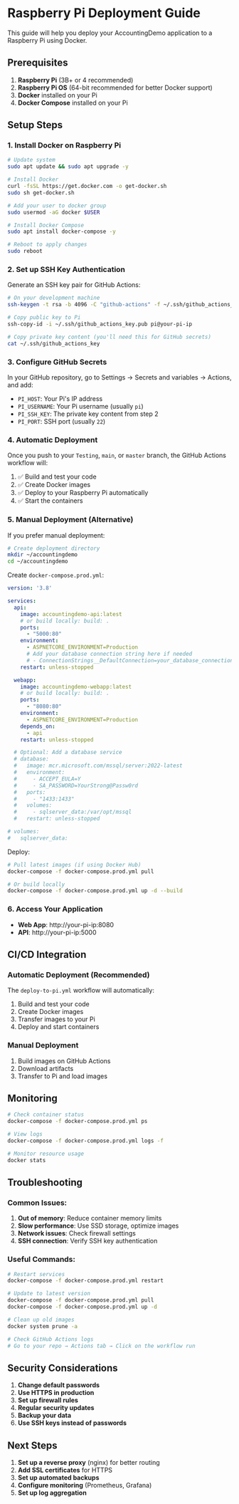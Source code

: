 # Raspberry Pi Deployment Guide

This guide will help you deploy your AccountingDemo application to a Raspberry Pi using Docker.

## Prerequisites

1. **Raspberry Pi** (3B+ or 4 recommended)
2. **Raspberry Pi OS** (64-bit recommended for better Docker support)
3. **Docker** installed on your Pi
4. **Docker Compose** installed on your Pi

## Setup Steps

### 1. Install Docker on Raspberry Pi

```bash
# Update system
sudo apt update && sudo apt upgrade -y

# Install Docker
curl -fsSL https://get.docker.com -o get-docker.sh
sudo sh get-docker.sh

# Add your user to docker group
sudo usermod -aG docker $USER

# Install Docker Compose
sudo apt install docker-compose -y

# Reboot to apply changes
sudo reboot
```

### 2. Set up SSH Key Authentication

Generate an SSH key pair for GitHub Actions:

```bash
# On your development machine
ssh-keygen -t rsa -b 4096 -C "github-actions" -f ~/.ssh/github_actions_key

# Copy public key to Pi
ssh-copy-id -i ~/.ssh/github_actions_key.pub pi@your-pi-ip

# Copy private key content (you'll need this for GitHub secrets)
cat ~/.ssh/github_actions_key
```

### 3. Configure GitHub Secrets

In your GitHub repository, go to Settings → Secrets and variables → Actions, and add:

- `PI_HOST`: Your Pi's IP address
- `PI_USERNAME`: Your Pi username (usually `pi`)
- `PI_SSH_KEY`: The private key content from step 2
- `PI_PORT`: SSH port (usually `22`)

### 4. Automatic Deployment

Once you push to your `Testing`, `main`, or `master` branch, the GitHub Actions workflow will:

1. ✅ Build and test your code
2. ✅ Create Docker images
3. ✅ Deploy to your Raspberry Pi automatically
4. ✅ Start the containers

### 5. Manual Deployment (Alternative)

If you prefer manual deployment:

```bash
# Create deployment directory
mkdir ~/accountingdemo
cd ~/accountingdemo
```

Create `docker-compose.prod.yml`:

```yaml
version: '3.8'

services:
  api:
    image: accountingdemo-api:latest
    # or build locally: build: .
    ports:
      - "5000:80"
    environment:
      - ASPNETCORE_ENVIRONMENT=Production
      # Add your database connection string here if needed
      # - ConnectionStrings__DefaultConnection=your_database_connection_string
    restart: unless-stopped

  webapp:
    image: accountingdemo-webapp:latest
    # or build locally: build: .
    ports:
      - "8080:80"
    environment:
      - ASPNETCORE_ENVIRONMENT=Production
    depends_on:
      - api
    restart: unless-stopped

  # Optional: Add a database service
  # database:
  #   image: mcr.microsoft.com/mssql/server:2022-latest
  #   environment:
  #     - ACCEPT_EULA=Y
  #     - SA_PASSWORD=YourStrong@Passw0rd
  #   ports:
  #     - "1433:1433"
  #   volumes:
  #     - sqlserver_data:/var/opt/mssql
  #   restart: unless-stopped

# volumes:
#   sqlserver_data:
```

Deploy:
```bash
# Pull latest images (if using Docker Hub)
docker-compose -f docker-compose.prod.yml pull

# Or build locally
docker-compose -f docker-compose.prod.yml up -d --build
```

### 6. Access Your Application

- **Web App**: http://your-pi-ip:8080
- **API**: http://your-pi-ip:5000

## CI/CD Integration

### Automatic Deployment (Recommended)
The `deploy-to-pi.yml` workflow will automatically:
1. Build and test your code
2. Create Docker images
3. Transfer images to your Pi
4. Deploy and start containers

### Manual Deployment
1. Build images on GitHub Actions
2. Download artifacts
3. Transfer to Pi and load images

## Monitoring

```bash
# Check container status
docker-compose -f docker-compose.prod.yml ps

# View logs
docker-compose -f docker-compose.prod.yml logs -f

# Monitor resource usage
docker stats
```

## Troubleshooting

### Common Issues:
1. **Out of memory**: Reduce container memory limits
2. **Slow performance**: Use SSD storage, optimize images
3. **Network issues**: Check firewall settings
4. **SSH connection**: Verify SSH key authentication

### Useful Commands:
```bash
# Restart services
docker-compose -f docker-compose.prod.yml restart

# Update to latest version
docker-compose -f docker-compose.prod.yml pull
docker-compose -f docker-compose.prod.yml up -d

# Clean up old images
docker system prune -a

# Check GitHub Actions logs
# Go to your repo → Actions tab → Click on the workflow run
```

## Security Considerations

1. **Change default passwords**
2. **Use HTTPS in production**
3. **Set up firewall rules**
4. **Regular security updates**
5. **Backup your data**
6. **Use SSH keys instead of passwords**

## Next Steps

1. **Set up a reverse proxy** (nginx) for better routing
2. **Add SSL certificates** for HTTPS
3. **Set up automated backups**
4. **Configure monitoring** (Prometheus, Grafana)
5. **Set up log aggregation** 